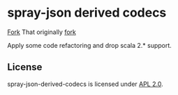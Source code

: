# spray-json derived codecs

[Fork](https://github.com/thinkiny/spray-json-derived-codecs) That
originally [fork](https://github.com/paoloboni/spray-json-derived-codecs)

Apply some code refactoring and drop scala 2.* support.

## License

spray-json-derived-codecs is licensed under [APL 2.0](http://www.apache.org/licenses/LICENSE-2.0).
